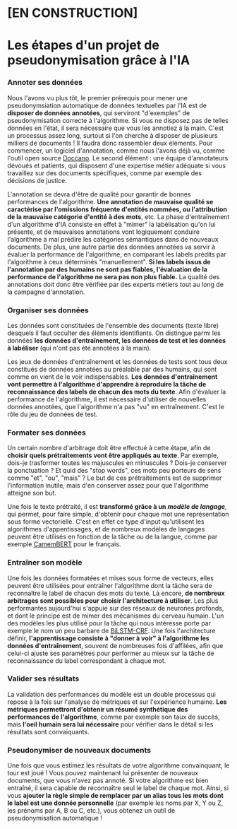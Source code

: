 # [EN CONSTRUCTION]

# Les étapes d'un projet de pseudonymisation grâce à l'IA

### Annoter ses données

Nous l'avons vu plus tôt, le premier prérequis pour mener une pseudonymsiation automatique de données textuelles par l'IA est de **disposer de données annotées**, qui serviront "d'exemples" de pseudonymisation correcte à l'algorithme. Si vous ne disposez pas de telles données en l'état, il sera nécessaire que vous les annotiez à la main. C'est un processus assez long, surtout si l'on cherche à disposer de plusieurs milliers de documents ! Il faudra donc rassembler deux éléments. Pour commencer, un logiciel d'annotation, comme nous l'avons déjà vu, comme l'outil open source [Doccano](http://doccano.herokuapp.com/). Le second élément : une équipe d'annotateurs dévoués et patients, qui disposent d'une expertise métier adéquate si vous travaillez sur des documents spécifiques, comme par exemple des décisions de justice.

L'annotation se devra d'être de qualité pour garantir de bonnes performances de l'algorithme. **Une annotation de mauvaise qualité se caractérise par l'omissions fréquente d'entités nommées, ou l'attribution de la mauvaise catégorie d'entité à des mots**, etc. La phase d'entraînement d'un algorithme d'IA consiste en effet à "mimer" la labélisation qu'on lui présente, et de mauvaises annotations vont logiquement conduire l'algorithme à mal prédire les catégories sémantiques dans de nouveaux documents. De plus, une autre partie des données annotées va servir à évaluer la performance de l'algorithme, en comparant les labels prédits par l'algorithme à ceux déterminés "manuellement". **Si les labels issus de l'annotation par des humains ne sont pas fiables, l'évaluation de la performance de l'algorithme ne sera pas non plus fiable.** La qualité des annotations doit donc être vérifiée par des experts métiers tout au long de la campagne d'annotation.

### Organiser ses données

Les données sont constituées de l'ensemble des documents (texte libre) desquels il faut occulter des éléments identifiants. On distingue parmi les données **les données d'entraînement, les données de test et les données à labéliser** (qui n'ont pas été annotées à la main).

Les jeux de données d'entraînement et les données de tests sont tous deux constitués de données annotées au préalable par des humains, qui sont comme on vient de le voir indispensables. **Les données d'entraînement vont permettre à l'algorithme d'apprendre à reproduire la tâche de reconnaissance des labels de chacun des mots du texte**. Afin d'évaluer la performance de l'algorithme, il est nécessaire d'utiliser de nouvelles données annotées, que l'algorithme n'a pas "vu" en entraînement. C'est le rôle du jeu de données de test. 

### Formater ses données

Un certain nombre d'arbitrage doit être effectué à cette étape, afin de **choisir quels prétraitements vont être appliqués au texte**. Par exemple, dois-je trasformer toutes les majuscules en minuscules ? Dois-je conserver la ponctuation ? Et quid des "stop words", ces mots peu porteurs de sens comme "et", "ou", "mais" ? Le but de ces prétraitements est de supprimer l'information inutile, mais d'en conserver assez pour que l'algorithme atteigne son but.

Une fois le texte prétraité, il est **transformé grâce à un *modèle de langage***, qui permet, pour faire simple, d'obtenir pour chaque mot une représentation sous forme vectorielle. C'est en effet ce type d'input qu'utilisent les algorithmes d'appentissages, et de nombreux modèles de langages peuvent être utilisés en fonction de la tâche ou de la langue, comme par exemple [CamemBERT](https://camembert-model.fr/) pour le français.

### Entraîner son modèle

Une fois les données formatées et mises sous forme de vecteurs, elles peuvent être utilisées pour entraîner l'algorithme dont la tâche sera de reconnaître le label de chacun des mots du texte. Là encore, **de nombreux arbitrages sont possibles pour choisir l'architecture à utiliser**. Les plus performantes aujourd'hui s'appuie sur des réseaux de neurones profonds, et dont le principe est de mimer des mécanismes du cerveau humain. L'un des modèles les plus utilisé pour la tâche qui nous intéresse porte par exemple le nom un peu barbare de [BiLSTM-CRF](https://arxiv.org/abs/1508.01991). Une fois l'architecture définir, **l'apprentissage consiste à "donner à voir" à l'algorithme les données d'entraînement**, souvent de nombreuses fois d'affilées, afin que celui-ci ajuste ses paramètres pour performer au mieux sur la tâche de reconnaissance du label correspondant à chaque mot.

### Valider ses résultats

La validation des performances du modèle est un double processus qui repose à la fois sur l'analyse de métriques et sur l'expérience humaine. **Les métriques permettront d'obtenir un résumé synthétique des performances de l'algorithme**, comme par exemple son taux de succès, mais **l'oeil humain sera lui nécessaire** pour vérifier dans le détail si les résultats sont convaiquants.

### Pseudonymiser de nouveaux documents

Une fois que vous estimez les résultats de votre algorithme convainquant, le tour est joué ! Vous pouvez maintenant lui présenter de nouveaux documents, que vous n'avez pas annoté. Si votre algorithme est bien entraîné, il sera capable de reconnaître seul le label de chaque mot. Ainsi, si vous **ajouter la règle simple de remplacer par un alias tous les mots dont le label est une donnée personnelle** (par exemple les noms par X, Y ou Z, les prénoms par A, B ou C, etc.), vous obtenez un outil de pseudonymisation automatique !
